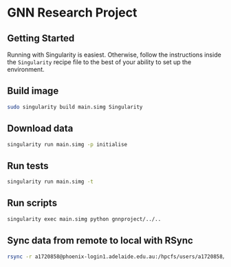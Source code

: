 # GNN Research Project

## Getting Started

Running with Singularity is easiest. Otherwise, follow the instructions inside the `Singularity` recipe file to the best of your ability to set up the environment.

## Build image

```sh
sudo singularity build main.simg Singularity
```

## Download data

```sh
singularity run main.simg -p initialise
```

## Run tests

```sh
singularity run main.simg -t
```

## Run scripts

```sh
singularity exec main.simg python gnnproject/../..
```

## Sync data from remote to local with RSync

```sh
rsync -r a1720858@phoenix-login1.adelaide.edu.au:/hpcfs/users/a1720858/singularity/singularity-gnn-project/storage/processed /home/david/Documents/projects/singularity-gnn-project/storage
```
